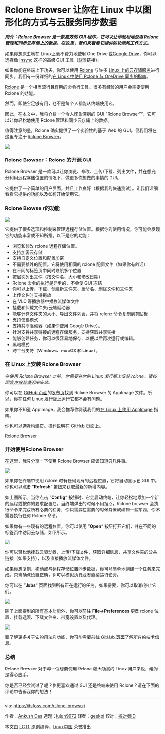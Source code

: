 [#]: collector: (lujun9972)
[#]: translator: (geekpi)
[#]: reviewer: ( )
[#]: publisher: ( )
[#]: url: ( )
[#]: subject: (Rclone Browser Enables You to Sync Data With Cloud Services in Linux Graphically)
[#]: via: (https://itsfoss.com/rclone-browser/)
[#]: author: (Ankush Das https://itsfoss.com/author/ankush/)

Rclone Browser 让你在 Linux 中以图形化的方式与云服务同步数据
======

_**简介：Rclone Browser 是一款高效的 GUI 程序，它可以让你轻松地使用 Rclone 管理和同步云存储上的数据。在这里，我们来看看它提供的功能和工作方式。**_

如果你想原生地在 Linux上毫不费力地使用 One Drive 或[Google Drive][1]，你可以选择像 [Insync][2] 这样的高级 GUI 工具（[联盟][3]链接）。

如果你能在终端上下功夫，你可以使用 [Rclone][4] 与许多 [Linux 上的云存储服务][5]进行同步。我们有一份详细的[在 Linux 中使用 Rclone 与 OneDrive 同步的指南][6]。

[Rclone][4] 是一个相当流行且有用的命令行工具。很多有经验的用户会需要使用 Rclone 的功能。

然而，即使它足够有用，也不是每个人都能从终端使用它。

因此，在本文中，我将介绍一个令人印象深刻的 GUI ”Rclone Browser”“，它可以让你轻松地使用 Rclone 管理和同步云存储上的数据。

值得注意的是，Rclone 确实提供了一个实验性的基于 Web 的 GUI。但我们将在这里专注于 [Rclone Browser][7]。

![][8]

### Rclone Browser：Rclone 的开源 GUI

Rclone Browser 是一款可以让你浏览、修改、上传/下载、列出文件，并在想充分利用远程存储位置的情况下，做更多你想做的事情的 GUI。

它提供了一个简单的用户界面，并且工作良好（根据我的快速测试）。让我们详细看看它提供的功能以及如何开始使用它。

### Rclone Browse r的功能

![][9]

它提供了很多选项和控制来管理远程存储位置。根据你的使用情况，你可能会发现它的功能丰富或不知所措。以下是它的功能：

  * 浏览和修改 rclone 远程存储位置。
  * 支持加密云存储
  * 支持自定义位置和配置加密
  * 不需要额外的配置。它将使用相同的 rclone 配置文件（如果你有的话）
  * 在不同的标签页中同时导航多个位置
  * 按层次列出文件（按文件名、大小和修改日期）
  * Rclone 命令的执行是异步的，不会使 GUI 冻结
  * 你可以上传、下载、创建新文件夹、重命名、删除文件和文件夹
  * 上传文件时支持拖放
  * 在 VLC 等播放器中播放流媒体文件
  * 挂载和卸载文件夹/云端驱动器
  * 能够计算文件夹的大小、导出文件列表，并将 rclone 命令复制到剪贴板
  * 支持便携模式
  * 支持共享驱动器（如果你使用 Google Drive）。
  * 针对支持共享链接的远程存储服务，支持获取共享链接
  * 能够创建任务，你可以很容易地保存，以便以后再次运行或编辑。
  * 黑暗模式
  * 跨平台支持（Windows、macOS 和 Linux）。



### 在 Linux 上安装 Rclone Browser

_在使用 Rclone Browser 之前，你需要在你的 Linux 发行版上安装 rclone。请按照[官方安装说明][10]来安装。_

你可以在 [GitHub 页面][7]的[发布页][11]找到 Rclone Browser 的 AppImage 文件。所以，你在任何 Linux 发行版上运行它都不会有问题。

如果你不知道 AppImage，我会推荐你阅读我们的[在 Linux 上使用 AppImage][12] 指南。

你也可以选择构建它。操作说明在 GitHub 页面上。

[Rclone Browser][7]

### 开始使用Rclone Browser

在这里，我只分享一下使用 Rclone Browser 应该知道的几件事。

![][13]

如果你在终端中使用 rclone 时有任何现有的远程位置，它将自动显示在 GUI 中。你也可以点击 ”**Refresh**“ 按钮来获取最新的新增内容。

如上图所示，当你点击 ”**Config**“ 按钮时，它会启动终端，让你轻松地添加一个新的远程或按你的要求配置它。当终端弹出的时候不用担心，Rclone browser 会执行命令来完成所有必要的任务，你只需要在需要的时候设置或编辑一些东西。你不需要执行任何 Rclone 命令。

如果你有一些现有的远程位置，你可以使用 ”**Open**“ 按钮打开它们，并在不同的标签页中访问云存储，如下所示。

![][14]

你可以轻松地挂载云驱动器，上传/下载文件，获取详细信息，共享文件夹的公共链接（如果支持），以及直接播放流媒体文件。

如果你想复制、移动或与远程存储位置同步数据，你可以简单地创建一个任务来完成。只需确保设置正确，你可以模拟执行或者直接运行任务。

你可以在 ”**Jobs**“ 页面找到所有正在运行的任务，如果需要，你可以取消/停止它们。

![][15]

除了上面提到的所有基本功能外，你可以前往 **File-&gt;Preferences** 更改 rclone 位置、挂载选项、下载文件夹、带宽设置以及代理。

![][16]

要了解更多关于它的用法和功能，你可能需要前往 [GitHub 页面][7]了解所有的技术信息。

### 总结

Rclone Browser 对于每一位想要使用 Rclone 强大功能的 Linux 用户来说，绝对是得心应手。

你是否已经尝试过了呢？你更喜欢通过 GUI 还是终端来使用 Rclone？请在下面的评论中告诉我你的想法！

--------------------------------------------------------------------------------

via: https://itsfoss.com/rclone-browser/

作者：[Ankush Das][a]
选题：[lujun9972][b]
译者：[geekpi](https://github.com/geekpi)
校对：[校对者ID](https://github.com/校对者ID)

本文由 [LCTT](https://github.com/LCTT/TranslateProject) 原创编译，[Linux中国](https://linux.cn/) 荣誉推出

[a]: https://itsfoss.com/author/ankush/
[b]: https://github.com/lujun9972
[1]: https://itsfoss.com/use-google-drive-linux/
[2]: https://itsfoss.com/recommends/insync/
[3]: https://itsfoss.com/affiliate-policy/
[4]: https://rclone.org/
[5]: https://itsfoss.com/cloud-services-linux/
[6]: https://itsfoss.com/use-onedrive-linux-rclone/
[7]: https://github.com/kapitainsky/RcloneBrowser
[8]: https://i0.wp.com/itsfoss.com/wp-content/uploads/2020/09/Cloud-sync.gif?resize=800%2C450&ssl=1
[9]: https://i2.wp.com/itsfoss.com/wp-content/uploads/2020/08/rclone-browser-screenshot.jpg?resize=800%2C618&ssl=1
[10]: https://rclone.org/install/
[11]: https://github.com/kapitainsky/RcloneBrowser/releases/tag/1.8.0
[12]: https://itsfoss.com/use-appimage-linux/
[13]: https://i2.wp.com/itsfoss.com/wp-content/uploads/2020/09/rclone-browser-howto.png?resize=800%2C412&ssl=1
[14]: https://i0.wp.com/itsfoss.com/wp-content/uploads/2020/09/rclone-browser-drive.png?resize=800%2C505&ssl=1
[15]: https://i2.wp.com/itsfoss.com/wp-content/uploads/2020/09/rclone-browser-task.jpg?resize=800%2C493&ssl=1
[16]: https://i1.wp.com/itsfoss.com/wp-content/uploads/2020/09/rclone-browser-preferences.jpg?resize=800%2C590&ssl=1
